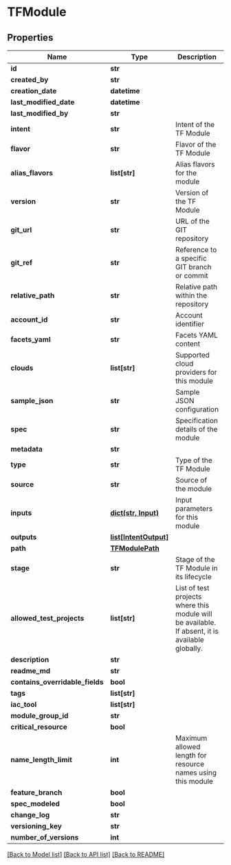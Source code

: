 # TFModule

## Properties
Name | Type | Description | Notes
------------ | ------------- | ------------- | -------------
**id** | **str** |  | [optional] 
**created_by** | **str** |  | [optional] 
**creation_date** | **datetime** |  | [optional] 
**last_modified_date** | **datetime** |  | [optional] 
**last_modified_by** | **str** |  | [optional] 
**intent** | **str** | Intent of the TF Module | [optional] 
**flavor** | **str** | Flavor of the TF Module | [optional] 
**alias_flavors** | **list[str]** | Alias flavors for the module | [optional] 
**version** | **str** | Version of the TF Module | [optional] 
**git_url** | **str** | URL of the GIT repository | [optional] 
**git_ref** | **str** | Reference to a specific GIT branch or commit | [optional] 
**relative_path** | **str** | Relative path within the repository | [optional] 
**account_id** | **str** | Account identifier | [optional] 
**facets_yaml** | **str** | Facets YAML content | [optional] 
**clouds** | **list[str]** | Supported cloud providers for this module | [optional] 
**sample_json** | **str** | Sample JSON configuration | [optional] 
**spec** | **str** | Specification details of the module | [optional] 
**metadata** | **str** |  | [optional] 
**type** | **str** | Type of the TF Module | [optional] 
**source** | **str** | Source of the module | [optional] 
**inputs** | [**dict(str, Input)**](Input.md) | Input parameters for this module | [optional] 
**outputs** | [**list[IntentOutput]**](IntentOutput.md) |  | [optional] 
**path** | [**TFModulePath**](TFModulePath.md) |  | [optional] 
**stage** | **str** | Stage of the TF Module in its lifecycle | [optional] 
**allowed_test_projects** | **list[str]** | List of test projects where this module will be available. If absent, it is available globally. | [optional] 
**description** | **str** |  | [optional] 
**readme_md** | **str** |  | [optional] 
**contains_overridable_fields** | **bool** |  | [optional] 
**tags** | **list[str]** |  | [optional] 
**iac_tool** | **list[str]** |  | [optional] 
**module_group_id** | **str** |  | [optional] 
**critical_resource** | **bool** |  | [optional] 
**name_length_limit** | **int** | Maximum allowed length for resource names using this module | [optional] 
**feature_branch** | **bool** |  | [optional] 
**spec_modeled** | **bool** |  | [optional] 
**change_log** | **str** |  | [optional] 
**versioning_key** | **str** |  | [optional] 
**number_of_versions** | **int** |  | [optional] 

[[Back to Model list]](../README.md#documentation-for-models) [[Back to API list]](../README.md#documentation-for-api-endpoints) [[Back to README]](../README.md)


